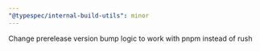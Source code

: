 ```yaml
---
"@typespec/internal-build-utils": minor
---
```


Change prerelease version bump logic to work with pnpm instead of rush
